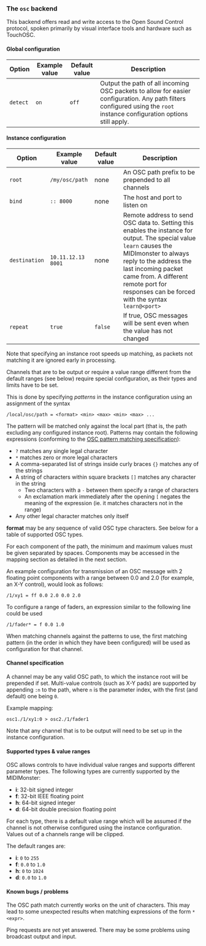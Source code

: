 ### The `osc` backend

This backend offers read and write access to the Open Sound Control protocol,
spoken primarily by visual interface tools and hardware such as TouchOSC.

#### Global configuration

| Option	| Example value		| Default value 	| Description		|
|---------------|-----------------------|-----------------------|-----------------------|
| `detect`	| `on`			| `off`			| Output the path of all incoming OSC packets to allow for easier configuration. Any path filters configured using the `root` instance configuration options still apply. |

#### Instance configuration

| Option	| Example value		| Default value 	| Description		|
|---------------|-----------------------|-----------------------|-----------------------|
| `root`	| `/my/osc/path`	| none			| An OSC path prefix to be prepended to all channels |
| `bind`	| `:: 8000`		| none			| The host and port to listen on |
| `destination`	| `10.11.12.13 8001`	| none			| Remote address to send OSC data to. Setting this enables the instance for output. The special value `learn` causes the MIDImonster to always reply to the address the last incoming packet came from. A different remote port for responses can be forced with the syntax `learn@<port>` |
| `repeat`	| `true`	| `false`			| If true, OSC messages will be sent even when the value has not changed |

Note that specifying an instance root speeds up matching, as packets not matching
it are ignored early in processing.

Channels that are to be output or require a value range different from the default ranges (see below)
require special configuration, as their types and limits have to be set.

This is done by specifying *patterns* in the instance configuration using an assignment of the syntax

```
/local/osc/path = <format> <min> <max> <min> <max> ...
```

The pattern will be matched only against the local part (that is, the path excluding any configured instance root).
Patterns may contain the following expressions (conforming to the [OSC pattern matching specification](https://opensoundcontrol.stanford.edu/spec-1_0.html)):
* `?` matches any single legal character
* `*` matches zero or more legal characters
* A comma-separated list of strings inside curly braces `{}` matches any of the strings
* A string of characters within square brackets `[]` matches any character in the string
	* Two characters with a `-` between them specify a range of characters
	* An exclamation mark immediately after the opening `[` negates the meaning of the expression (ie. it matches characters not in the range)
* Any other legal character matches only itself

**format** may be any sequence of valid OSC type characters. See below for a table of supported
OSC types.

For each component of the path, the minimum and maximum values must be given separated by spaces.
Components may be accessed in the mapping section as detailed in the next section.

An example configuration for transmission of an OSC message with 2 floating point components with
a range between 0.0 and 2.0 (for example, an X-Y control), would look as follows:

```
/1/xy1 = ff 0.0 2.0 0.0 2.0
```

To configure a range of faders, an expression similar to the following line could be used

```
/1/fader* = f 0.0 1.0
```

When matching channels against the patterns to use, the first matching pattern (in the order in which they have been configured) will be used
as configuration for that channel.

#### Channel specification

A channel may be any valid OSC path, to which the instance root will be prepended if
set. Multi-value controls (such as X-Y pads) are supported by appending `:n` to the path,
where `n` is the parameter index, with the first (and default) one being `0`.

Example mapping:
```
osc1./1/xy1:0 > osc2./1/fader1
```

Note that any channel that is to be output will need to be set up in the instance
configuration.

#### Supported types & value ranges

OSC allows controls to have individual value ranges and supports different parameter types.
The following types are currently supported by the MIDIMonster:

* **i**: 32-bit signed integer
* **f**: 32-bit IEEE floating point
* **h**: 64-bit signed integer
* **d**: 64-bit double precision floating point

For each type, there is a default value range which will be assumed if the channel is not otherwise
configured using the instance configuration. Values out of a channels range will be clipped.

The default ranges are:

* **i**: `0` to `255`
* **f**: `0.0` to `1.0`
* **h**: `0` to `1024`
* **d**: `0.0` to `1.0`

#### Known bugs / problems

The OSC path match currently works on the unit of characters. This may lead to some unexpected results
when matching expressions of the form `*<expr>`.

Ping requests are not yet answered. There may be some problems using broadcast output and input.
